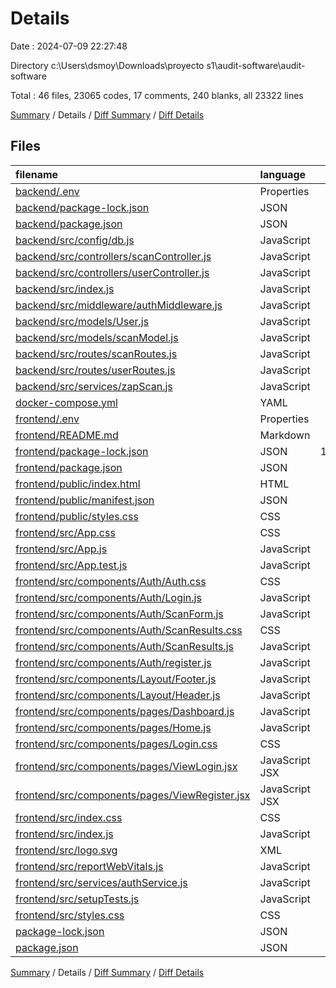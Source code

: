 # Details

Date : 2024-07-09 22:27:48

Directory c:\\Users\\dsmoy\\Downloads\\proyecto s1\\audit-software\\audit-software

Total : 46 files,  23065 codes, 17 comments, 240 blanks, all 23322 lines

[Summary](results.md) / Details / [Diff Summary](diff.md) / [Diff Details](diff-details.md)

## Files
| filename | language | code | comment | blank | total |
| :--- | :--- | ---: | ---: | ---: | ---: |
| [backend/.env](/backend/.env) | Properties | 4 | 0 | 0 | 4 |
| [backend/package-lock.json](/backend/package-lock.json) | JSON | 1,459 | 0 | 1 | 1,460 |
| [backend/package.json](/backend/package.json) | JSON | 25 | 0 | 1 | 26 |
| [backend/src/config/db.js](/backend/src/config/db.js) | JavaScript | 13 | 0 | 4 | 17 |
| [backend/src/controllers/scanController.js](/backend/src/controllers/scanController.js) | JavaScript | 51 | 2 | 12 | 65 |
| [backend/src/controllers/userController.js](/backend/src/controllers/userController.js) | JavaScript | 42 | 0 | 8 | 50 |
| [backend/src/index.js](/backend/src/index.js) | JavaScript | 21 | 0 | 5 | 26 |
| [backend/src/middleware/authMiddleware.js](/backend/src/middleware/authMiddleware.js) | JavaScript | 19 | 0 | 5 | 24 |
| [backend/src/models/User.js](/backend/src/models/User.js) | JavaScript | 27 | 0 | 5 | 32 |
| [backend/src/models/scanModel.js](/backend/src/models/scanModel.js) | JavaScript | 8 | 1 | 4 | 13 |
| [backend/src/routes/scanRoutes.js](/backend/src/routes/scanRoutes.js) | JavaScript | 49 | 5 | 10 | 64 |
| [backend/src/routes/userRoutes.js](/backend/src/routes/userRoutes.js) | JavaScript | 6 | 0 | 3 | 9 |
| [backend/src/services/zapScan.js](/backend/src/services/zapScan.js) | JavaScript | 50 | 0 | 6 | 56 |
| [docker-compose.yml](/docker-compose.yml) | YAML | 9 | 0 | 3 | 12 |
| [frontend/.env](/frontend/.env) | Properties | 2 | 0 | 0 | 2 |
| [frontend/README.md](/frontend/README.md) | Markdown | 38 | 0 | 33 | 71 |
| [frontend/package-lock.json](/frontend/package-lock.json) | JSON | 19,504 | 0 | 1 | 19,505 |
| [frontend/package.json](/frontend/package.json) | JSON | 44 | 0 | 1 | 45 |
| [frontend/public/index.html](/frontend/public/index.html) | HTML | 13 | 0 | 1 | 14 |
| [frontend/public/manifest.json](/frontend/public/manifest.json) | JSON | 25 | 0 | 1 | 26 |
| [frontend/public/styles.css](/frontend/public/styles.css) | CSS | 16 | 0 | 1 | 17 |
| [frontend/src/App.css](/frontend/src/App.css) | CSS | 41 | 0 | 7 | 48 |
| [frontend/src/App.js](/frontend/src/App.js) | JavaScript | 28 | 0 | 5 | 33 |
| [frontend/src/App.test.js](/frontend/src/App.test.js) | JavaScript | 7 | 0 | 2 | 9 |
| [frontend/src/components/Auth/Auth.css](/frontend/src/components/Auth/Auth.css) | CSS | 73 | 0 | 10 | 83 |
| [frontend/src/components/Auth/Login.js](/frontend/src/components/Auth/Login.js) | JavaScript | 40 | 1 | 7 | 48 |
| [frontend/src/components/Auth/ScanForm.js](/frontend/src/components/Auth/ScanForm.js) | JavaScript | 43 | 1 | 7 | 51 |
| [frontend/src/components/Auth/ScanResults.css](/frontend/src/components/Auth/ScanResults.css) | CSS | 38 | 1 | 8 | 47 |
| [frontend/src/components/Auth/ScanResults.js](/frontend/src/components/Auth/ScanResults.js) | JavaScript | 94 | 0 | 13 | 107 |
| [frontend/src/components/Auth/register.js](/frontend/src/components/Auth/register.js) | JavaScript | 70 | 0 | 7 | 77 |
| [frontend/src/components/Layout/Footer.js](/frontend/src/components/Layout/Footer.js) | JavaScript | 9 | 0 | 3 | 12 |
| [frontend/src/components/Layout/Header.js](/frontend/src/components/Layout/Header.js) | JavaScript | 16 | 0 | 3 | 19 |
| [frontend/src/components/pages/Dashboard.js](/frontend/src/components/pages/Dashboard.js) | JavaScript | 77 | 0 | 8 | 85 |
| [frontend/src/components/pages/Home.js](/frontend/src/components/pages/Home.js) | JavaScript | 9 | 0 | 3 | 12 |
| [frontend/src/components/pages/Login.css](/frontend/src/components/pages/Login.css) | CSS | 96 | 0 | 11 | 107 |
| [frontend/src/components/pages/ViewLogin.jsx](/frontend/src/components/pages/ViewLogin.jsx) | JavaScript JSX | 71 | 1 | 9 | 81 |
| [frontend/src/components/pages/ViewRegister.jsx](/frontend/src/components/pages/ViewRegister.jsx) | JavaScript JSX | 85 | 0 | 11 | 96 |
| [frontend/src/index.css](/frontend/src/index.css) | CSS | 34 | 1 | 6 | 41 |
| [frontend/src/index.js](/frontend/src/index.js) | JavaScript | 11 | 0 | 3 | 14 |
| [frontend/src/logo.svg](/frontend/src/logo.svg) | XML | 1 | 0 | 0 | 1 |
| [frontend/src/reportWebVitals.js](/frontend/src/reportWebVitals.js) | JavaScript | 12 | 0 | 2 | 14 |
| [frontend/src/services/authService.js](/frontend/src/services/authService.js) | JavaScript | 8 | 0 | 5 | 13 |
| [frontend/src/setupTests.js](/frontend/src/setupTests.js) | JavaScript | 1 | 4 | 1 | 6 |
| [frontend/src/styles.css](/frontend/src/styles.css) | CSS | 8 | 0 | 2 | 10 |
| [package-lock.json](/package-lock.json) | JSON | 762 | 0 | 1 | 763 |
| [package.json](/package.json) | JSON | 6 | 0 | 1 | 7 |

[Summary](results.md) / Details / [Diff Summary](diff.md) / [Diff Details](diff-details.md)